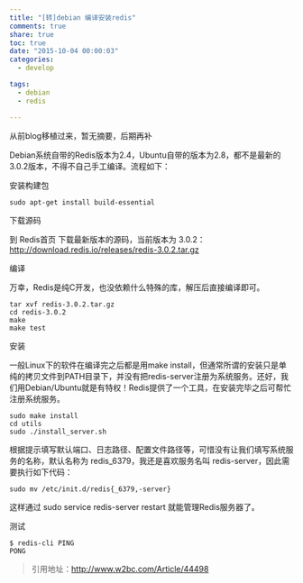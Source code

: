 ```yaml
---
title: "[转]debian 编译安装redis"
comments: true
share: true
toc: true
date: "2015-10-04 00:00:03"
categories:
  - develop

tags:
  - debian
  - redis

---
```




从前blog移植过来，暂无摘要，后期再补

<!--more-->

  

Debian系统自带的Redis版本为2.4，Ubuntu自带的版本为2.8，都不是最新的3.0.2版本，不得不自己手工编译。流程如下：


安装构建包

    sudo apt-get install build-essential

下载源码

到 Redis首页 下载最新版本的源码，当前版本为 3.0.2：http://download.redis.io/releases/redis-3.0.2.tar.gz

编译

万幸，Redis是纯C开发，也没依赖什么特殊的库，解压后直接编译即可。

    tar xvf redis-3.0.2.tar.gz
    cd redis-3.0.2
    make
    make test

安装

一般Linux下的软件在编译完之后都是用make install，但通常所谓的安装只是单纯的拷贝文件到PATH目录下，并没有把redis-server注册为系统服务。还好，我们用Debian/Ubuntu就是有特权！Redis提供了一个工具，在安装完毕之后可帮忙注册系统服务。
    
    sudo make install
    cd utils
    sudo ./install_server.sh
    
根据提示填写默认端口、日志路径、配置文件路径等，可惜没有让我们填写系统服务的名称，默认名称为 redis_6379，我还是喜欢服务名叫 redis-server，因此需要执行如下代码：

    sudo mv /etc/init.d/redis{_6379,-server}
    
这样通过 sudo service redis-server restart 就能管理Redis服务器了。

测试
    
    $ redis-cli PING
    PONG

> 引用地址：http://www.w2bc.com/Article/44498